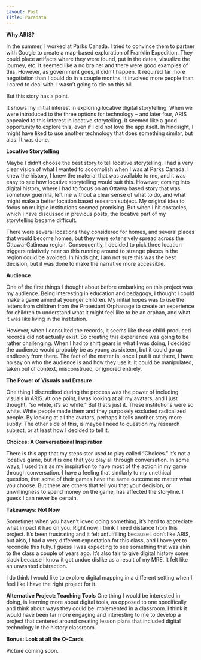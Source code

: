 ```yaml
---
Layout: Post
Title: Paradata
---
```


<b>Why ARIS?</b>

In the summer, I worked at Parks Canada. I tried to convince them to partner with Google to create a map-based exploration of Franklin Expedition. They could place artifacts where they were found, put in the dates, visualize the journey, etc. It seemed like a no brainer and there were good examples of this. However, as government goes, it didn’t happen. It required far more negotiation than I could do in a couple months. It involved more people than I cared to deal with. I wasn’t going to die on this hill. 

But this story has a point. 

It shows my initial interest in exploring locative digital storytelling. When we were introduced to the three options for technology – and later four, ARIS appealed to this interest in locative storytelling. It seemed like a good opportunity to explore this, even if I did not love the app itself. In hindsight, I might have liked to use another technology that does something similar, but alas. It was done.

<b>Locative Storytelling</b>

Maybe I didn’t choose the best story to tell locative storytelling. I had a very clear vision of what I wanted to accomplish when I was at Parks Canada. I knew the history, I knew the material that was available to me, and it was easy to see how locative storytelling would suit this. However, coming into digital history, where I had to focus on an Ottawa based story that was somehow guerrilla, left me without a clear sense of what to do, and what might make a better location based research subject. My original idea to focus on multiple institutions seemed promising. But when I hit obstacles, which I have discussed in previous posts, the locative part of my storytelling became difficult.

There were several locations they considered for homes, and several places that would become homes, but they were extensively spread across the Ottawa-Gatineau region. Consequently, I decided to pick three location triggers relatively near so this running around to strange places in the region could be avoided. In hindsight, I am not sure this was the best decision, but it was done to make the narrative more accessible. 

<b>Audience</b>

One of the first things I thought about before embarking on this project was my audience. Being interesting in education and pedagogy, I thought I could make a game aimed at younger children. My initial hopes was to use the letters from children from the Protestant Orphanage to create an experience for children to understand what it might feel like to be an orphan, and what it was like living in the institution. 

However, when I consulted the records, it seems like these child-produced records did not actually exist. So creating this experience was going to be rather challenging. When I had to shift gears in what I was doing, I decided the audience would probably be as young as sixteen, but it could go up endlessly from there. The fact of the matter is, once I put it out there, I have no say on who the audience is and how they use it. It could be manipulated, taken out of context, misconstrued, or ignored entirely. 

<b>The Power of Visuals and Erasure </b>

One thing I discredited during the process was the power of including visuals in ARIS. At one point, I was looking at all my avatars, and I just thought, “so white, it’s so white.” But that’s just it. These institutions were so white. White people made them and they purposely excluded radicalized people. By looking at all the avatars, perhaps it tells another story more subtly. The other side of this, is maybe I need to question my research subject, or at least how I decided to tell it.

<b>Choices: A Conversational Inspiration</b>

There is this app that my stepsister used to play called “Choices.” It’s not a locative game, but it is one that you play all through conversation. In some ways, I used this as my inspiration to have most of the action in my game through conversation. I have a feeling that similarly to my unethical question, that some of their games have the same outcome no matter what you choose. But there are others that tell you that your decision, or unwillingness to spend money on the game, has affected the storyline. I guess I can never be certain.

<b>Takeaways: Not Now</b>

Sometimes when you haven’t loved doing something, it’s hard to appreciate what impact it had on you. Right now, I think I need distance from this project. It’s been frustrating and it felt unfulfilling because I don’t like ARIS, but also, I had a very different expectation for this class, and I have yet to reconcile this fully. I guess I was expecting to see something that was akin to the class a couple of years ago. It’s also fair to give digital history some slack because I know it got undue dislike as a result of my MRE. It felt like an unwanted distraction. 

I do think I would like to explore digital mapping in a different setting when I feel like I have the right project for it.

<b>Alternative Project: Teaching Tools</b>
One thing I would be interested in doing, is learning more about digital tools, as opposed to one specifically and think about ways they could be implemented in a classroom. I think it would have been far more engaging and interesting to me to develop a project that centered around creating lesson plans that included digital technology in the history classroom.

<b>Bonus: Look at all the Q-Cards</b>

Picture coming soon.
